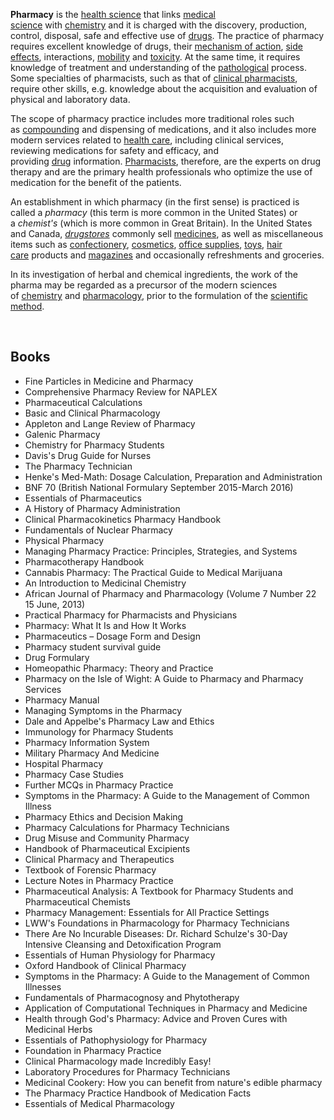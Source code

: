 
<p><strong>Pharmacy</strong>&nbsp;is the&nbsp;<a class="mw-redirect" title="Health science" href="https://en.wikipedia.org/wiki/Health_science">health science</a>&nbsp;that links&nbsp;<a title="Medicine" href="https://en.wikipedia.org/wiki/Medicine">medical science</a>&nbsp;with&nbsp;<a title="Chemistry" href="https://en.wikipedia.org/wiki/Chemistry">chemistry</a>&nbsp;and it is charged with the discovery, production, control, disposal, safe and effective use of&nbsp;<a title="Drug" href="https://en.wikipedia.org/wiki/Drug">drugs</a>. The practice of pharmacy requires excellent knowledge of drugs, their&nbsp;<a title="Mechanism of action" href="https://en.wikipedia.org/wiki/Mechanism_of_action">mechanism of action</a>,&nbsp;<a class="mw-redirect" title="Side effects" href="https://en.wikipedia.org/wiki/Side_effects">side effects</a>, interactions,&nbsp;<a title="Pharmacokinetics" href="https://en.wikipedia.org/wiki/Pharmacokinetics">mobility</a>&nbsp;and&nbsp;<a title="Toxicity" href="https://en.wikipedia.org/wiki/Toxicity">toxicity</a>. At the same time, it requires knowledge of treatment and understanding of the&nbsp;<a title="Pathology" href="https://en.wikipedia.org/wiki/Pathology">pathological</a>&nbsp;process. Some specialties of pharmacists, such as that of&nbsp;<a class="mw-redirect" title="Clinical pharmacist" href="https://en.wikipedia.org/wiki/Clinical_pharmacist">clinical pharmacists</a>, require other skills, e.g. knowledge about the acquisition and evaluation of physical and laboratory data.</p>
<p>The scope of pharmacy practice includes more traditional roles such as&nbsp;<a title="Compounding" href="https://en.wikipedia.org/wiki/Compounding">compounding</a>&nbsp;and dispensing of medications, and it also includes more modern services related to&nbsp;<a title="Health care" href="https://en.wikipedia.org/wiki/Health_care">health care</a>, including clinical services, reviewing medications for safety and efficacy, and providing&nbsp;<a title="Drug" href="https://en.wikipedia.org/wiki/Drug">drug</a>&nbsp;information.&nbsp;<a title="Pharmacist" href="https://en.wikipedia.org/wiki/Pharmacist">Pharmacists</a>, therefore, are the experts on drug therapy and are the primary health professionals who optimize the use of medication for the benefit of the patients.</p>
<p>An establishment in which pharmacy (in the first sense) is practiced is called a&nbsp;<em>pharmacy</em>&nbsp;(this term is more common in the United States) or a&nbsp;<em>chemist's</em>&nbsp;(which is more common in Great Britain). In the United States and Canada,&nbsp;<em><a class="mw-redirect" title="Drugstore" href="https://en.wikipedia.org/wiki/Drugstore">drugstores</a></em>&nbsp;commonly sell&nbsp;<a class="mw-redirect" title="Medicines" href="https://en.wikipedia.org/wiki/Medicines">medicines</a>, as well as miscellaneous items such as&nbsp;<a title="Confectionery" href="https://en.wikipedia.org/wiki/Confectionery">confectionery</a>,&nbsp;<a title="Cosmetics" href="https://en.wikipedia.org/wiki/Cosmetics">cosmetics</a>,&nbsp;<a title="Office supplies" href="https://en.wikipedia.org/wiki/Office_supplies">office supplies</a>,&nbsp;<a title="Toy" href="https://en.wikipedia.org/wiki/Toy">toys</a>,&nbsp;<a title="Hair care" href="https://en.wikipedia.org/wiki/Hair_care">hair care</a>&nbsp;products and&nbsp;<a title="Magazine" href="https://en.wikipedia.org/wiki/Magazine">magazines</a>&nbsp;and occasionally refreshments and groceries.</p>
<p>In its investigation of herbal and chemical ingredients, the work of the pharma may be regarded as a precursor of the modern sciences of&nbsp;<a title="Chemistry" href="https://en.wikipedia.org/wiki/Chemistry">chemistry</a>&nbsp;and&nbsp;<a title="Pharmacology" href="https://en.wikipedia.org/wiki/Pharmacology">pharmacology</a>, prior to the formulation of the&nbsp;<a title="Scientific method" href="https://en.wikipedia.org/wiki/Scientific_method">scientific method</a>.</p>

</br>

<h2>Books </h2>



<ul>

<li><a target="_blank" href="https://github.com/manjunath5496/Pharmacy-Textbooks/blob/master/pcn(1).pdf" style="text-decoration:none;">Fine Particles in Medicine and Pharmacy</a></li>
<li><a target="_blank" href="https://github.com/manjunath5496/Pharmacy-Textbooks/blob/master/pcn(2).pdf" style="text-decoration:none;">Comprehensive Pharmacy Review for NAPLEX</a></li>

<li><a target="_blank" href="https://github.com/manjunath5496/Pharmacy-Textbooks/blob/master/pcn(3).pdf" style="text-decoration:none;">Pharmaceutical Calculations</a></li>

<li><a target="_blank" href="https://github.com/manjunath5496/Pharmacy-Textbooks/blob/master/pcn(4).pdf" style="text-decoration:none;">Basic and Clinical Pharmacology </a></li>

<li><a target="_blank" href="https://github.com/manjunath5496/Pharmacy-Textbooks/blob/master/pcn(5).pdf" style="text-decoration:none;">Appleton and Lange Review of Pharmacy </a></li>

<li><a target="_blank" href="https://github.com/manjunath5496/Pharmacy-Textbooks/blob/master/pcn(6).pdf" style="text-decoration:none;">Galenic Pharmacy</a></li>

<li><a target="_blank" href="https://github.com/manjunath5496/Pharmacy-Textbooks/blob/master/pcn(7).pdf" style="text-decoration:none;">Chemistry for Pharmacy Students </a></li>

<li><a target="_blank" href="https://github.com/manjunath5496/Pharmacy-Textbooks/blob/master/pcn(8).pdf" style="text-decoration:none;">Davis's Drug Guide for Nurses  </a></li>

<li><a target="_blank" href="https://github.com/manjunath5496/Pharmacy-Textbooks/blob/master/pcn(9).pdf" style="text-decoration:none;"> The Pharmacy Technician</a></li>

<li><a target="_blank" href="https://github.com/manjunath5496/Pharmacy-Textbooks/blob/master/pcn(10).pdf" style="text-decoration:none;">Henke's Med-Math: Dosage Calculation, Preparation and Administration</a></li>


<li><a target="_blank" href="https://github.com/manjunath5496/Pharmacy-Textbooks/blob/master/pcn(11).pdf" style="text-decoration:none;">BNF 70 (British National Formulary September 2015-March 2016) </a></li>


<li><a target="_blank" href="https://github.com/manjunath5496/Pharmacy-Textbooks/blob/master/pcn(12).pdf" style="text-decoration:none;">Essentials of Pharmaceutics</a></li>

<li><a target="_blank" href="https://github.com/manjunath5496/Pharmacy-Textbooks/blob/master/pcn(13).pdf" style="text-decoration:none;">A History of Pharmacy Administration </a></li>

<li><a target="_blank" href="https://github.com/manjunath5496/Pharmacy-Textbooks/blob/master/pcn(14).pdf" style="text-decoration:none;">Clinical Pharmacokinetics Pharmacy Handbook </a></li>

<li><a target="_blank" href="https://github.com/manjunath5496/Pharmacy-Textbooks/blob/master/pcn(15).pdf" style="text-decoration:none;">Fundamentals of Nuclear Pharmacy   </a></li>

<li><a target="_blank" href="https://github.com/manjunath5496/Pharmacy-Textbooks/blob/master/pcn(16).pdf" style="text-decoration:none;">Physical Pharmacy  </a></li>


<li><a target="_blank" href="https://github.com/manjunath5496/Pharmacy-Textbooks/blob/master/pcn(17).pdf" style="text-decoration:none;"> Managing Pharmacy Practice: Principles, Strategies, and Systems </a></li>

<li><a target="_blank" href="https://github.com/manjunath5496/Pharmacy-Textbooks/blob/master/pcn(18).pdf" style="text-decoration:none;">Pharmacotherapy Handbook </a></li>

<li><a target="_blank" href="https://github.com/manjunath5496/Pharmacy-Textbooks/blob/master/pcn(19).pdf" style="text-decoration:none;">Cannabis Pharmacy: The Practical Guide to Medical Marijuana</a></li>

<li><a target="_blank" href="https://github.com/manjunath5496/Pharmacy-Textbooks/blob/master/pcn(20).pdf" style="text-decoration:none;">An Introduction to Medicinal Chemistry</a></li>

<li><a target="_blank" href="https://github.com/manjunath5496/Pharmacy-Textbooks/blob/master/pcn(21).pdf" style="text-decoration:none;">African Journal of Pharmacy and Pharmacology (Volume 7 Number 22 15 June, 2013) </a></li>

<li><a target="_blank" href="https://github.com/manjunath5496/Pharmacy-Textbooks/blob/master/pcn(22).pdf" style="text-decoration:none;">Practical Pharmacy for Pharmacists and Physicians</a></li>

<li><a target="_blank" href="https://github.com/manjunath5496/Pharmacy-Textbooks/blob/master/pcn(23).pdf" style="text-decoration:none;">Pharmacy: What It Is and How It Works </a></li>

<li><a target="_blank" href="https://github.com/manjunath5496/Pharmacy-Textbooks/blob/master/pcn(24).pdf" style="text-decoration:none;">Pharmaceutics – Dosage Form and Design </a></li>

<li><a target="_blank" href="https://github.com/manjunath5496/Pharmacy-Textbooks/blob/master/pcn(25).pdf" style="text-decoration:none;">Pharmacy student survival guide</a></li>

<li><a target="_blank" href="https://github.com/manjunath5496/Pharmacy-Textbooks/blob/master/pcn(26).pdf" style="text-decoration:none;">Drug Formulary</a></li>

<li><a target="_blank" href="https://github.com/manjunath5496/Pharmacy-Textbooks/blob/master/pcn(27).pdf" style="text-decoration:none;">Homeopathic Pharmacy: Theory and Practice</a></li>

<li><a target="_blank" href="https://github.com/manjunath5496/Pharmacy-Textbooks/blob/master/pcn(28).pdf" style="text-decoration:none;">Pharmacy on the Isle of Wight: A Guide to Pharmacy and Pharmacy Services</a></li>

<li><a target="_blank" href="https://github.com/manjunath5496/Pharmacy-Textbooks/blob/master/pcn(29).pdf" style="text-decoration:none;">Pharmacy Manual</a></li>

<li><a target="_blank" href="https://github.com/manjunath5496/Pharmacy-Textbooks/blob/master/pcn(30).pdf" style="text-decoration:none;">Managing Symptoms in the Pharmacy</a></li>

<li><a target="_blank" href="https://github.com/manjunath5496/Pharmacy-Textbooks/blob/master/pcn(31).pdf" style="text-decoration:none;">Dale and Appelbe's Pharmacy Law and Ethics  </a></li>


<li><a target="_blank" href="https://github.com/manjunath5496/Pharmacy-Textbooks/blob/master/pcn(32).pdf" style="text-decoration:none;"> Immunology for Pharmacy Students</a></li>

<li><a target="_blank" href="https://github.com/manjunath5496/Pharmacy-Textbooks/blob/master/pcn(33).pdf" style="text-decoration:none;"> Pharmacy Information System</a></li>


<li><a target="_blank" href="https://github.com/manjunath5496/Pharmacy-Textbooks/blob/master/pcn(35).pdf" style="text-decoration:none;">Military Pharmacy And Medicine</a></li>

<li><a target="_blank" href="https://github.com/manjunath5496/Pharmacy-Textbooks/blob/master/pcn(36).pdf" style="text-decoration:none;">Hospital Pharmacy</a></li>

<li><a target="_blank" href="https://github.com/manjunath5496/Pharmacy-Textbooks/blob/master/pcn(37).pdf" style="text-decoration:none;">Pharmacy Case Studies</a></li>


<li><a target="_blank" href="https://github.com/manjunath5496/Pharmacy-Textbooks/blob/master/pcn(40).pdf" style="text-decoration:none;">Further MCQs in Pharmacy Practice </a></li>


<li><a target="_blank" href="https://github.com/manjunath5496/Pharmacy-Textbooks/blob/master/pcn(42).pdf" style="text-decoration:none;">Symptoms in the Pharmacy: A Guide to the Management of Common Illness</a></li>


<li><a target="_blank" href="https://github.com/manjunath5496/Pharmacy-Textbooks/blob/master/pcn(44).pdf" style="text-decoration:none;">Pharmacy Ethics and Decision Making</a></li>

<li><a target="_blank" href="https://github.com/manjunath5496/Pharmacy-Textbooks/blob/master/pcn(45).pdf" style="text-decoration:none;">Pharmacy Calculations for Pharmacy Technicians</a></li>

<li><a target="_blank" href="https://github.com/manjunath5496/Pharmacy-Textbooks/blob/master/pcn(48).pdf" style="text-decoration:none;">Drug Misuse and Community Pharmacy </a></li>


<li><a target="_blank" href="https://github.com/manjunath5496/Pharmacy-Textbooks/blob/master/pcn(49).rar" style="text-decoration:none;">Handbook of Pharmaceutical Excipients </a></li>

<li><a target="_blank" href="https://github.com/manjunath5496/Pharmacy-Textbooks/blob/master/pcn(50).pdf" style="text-decoration:none;">Clinical Pharmacy and Therapeutics</a></li>


<li><a target="_blank" href="https://github.com/manjunath5496/Pharmacy-Textbooks/blob/master/pcn(51).pdf" style="text-decoration:none;">Textbook of Forensic Pharmacy</a></li>

<li><a target="_blank" href="https://github.com/manjunath5496/Pharmacy-Textbooks/blob/master/pcn(52).pdf" style="text-decoration:none;">Lecture Notes in Pharmacy Practice</a></li>

<li><a target="_blank" href="https://github.com/manjunath5496/Pharmacy-Textbooks/blob/master/pcn(53).pdf" style="text-decoration:none;">Pharmaceutical Analysis: A Textbook for Pharmacy Students and Pharmaceutical Chemists </a></li>


<li><a target="_blank" href="https://github.com/manjunath5496/Pharmacy-Textbooks/blob/master/pcn(54).pdf" style="text-decoration:none;">Pharmacy Management: Essentials for All Practice Settings </a></li>


<li><a target="_blank" href="https://github.com/manjunath5496/Pharmacy-Textbooks/blob/master/pcn(55).pdf" style="text-decoration:none;">LWW's Foundations in Pharmacology for Pharmacy Technicians </a></li>


<li><a target="_blank" href="https://github.com/manjunath5496/Pharmacy-Textbooks/blob/master/pcn(34).pdf" style="text-decoration:none;">There Are No Incurable Diseases: Dr. Richard Schulze's 30-Day Intensive Cleansing and Detoxification Program</a></li>

<li><a target="_blank" href="https://github.com/manjunath5496/Pharmacy-Textbooks/blob/master/pcn(38).pdf" style="text-decoration:none;">Essentials of Human Physiology for Pharmacy </a></li>


<li><a target="_blank" href="https://github.com/manjunath5496/Pharmacy-Textbooks/blob/master/pcn(39).pdf" style="text-decoration:none;">Oxford Handbook of Clinical Pharmacy </a></li>


<li><a target="_blank" href="https://github.com/manjunath5496/Pharmacy-Textbooks/blob/master/pcn(41).pdf" style="text-decoration:none;">Symptoms in the Pharmacy: A Guide to the Management of Common Illnesses </a></li>

<li><a target="_blank" href="https://github.com/manjunath5496/Pharmacy-Textbooks/blob/master/pcn(43).pdf" style="text-decoration:none;">Fundamentals of Pharmacognosy and Phytotherapy </a></li>

<li><a target="_blank" href="https://github.com/manjunath5496/Pharmacy-Textbooks/blob/master/pcn(46).pdf" style="text-decoration:none;">Application of Computational Techniques in Pharmacy and Medicine </a></li>

<li><a target="_blank" href="https://github.com/manjunath5496/Pharmacy-Textbooks/blob/master/pcn(47).pdf" style="text-decoration:none;">Health through God's Pharmacy: Advice and Proven Cures with Medicinal Herbs </a></li>

<li><a target="_blank" href="https://github.com/manjunath5496/Pharmacy-Textbooks/blob/master/pcn(56).pdf" style="text-decoration:none;">Essentials of Pathophysiology for Pharmacy</a></li>

<li><a target="_blank" href="https://github.com/manjunath5496/Pharmacy-Textbooks/blob/master/pcn(57).pdf" style="text-decoration:none;">Foundation in Pharmacy Practice</a></li>

<li><a target="_blank" href="https://github.com/manjunath5496/Pharmacy-Textbooks/blob/master/pcn(58).pdf" style="text-decoration:none;">Clinical Pharmacology made Incredibly Easy!</a></li>

<li><a target="_blank" href="https://github.com/manjunath5496/Pharmacy-Textbooks/blob/master/pcn(59).pdf" style="text-decoration:none;">Laboratory Procedures for Pharmacy Technicians </a></li>

<li><a target="_blank" href="https://github.com/manjunath5496/Pharmacy-Textbooks/blob/master/pcn(60).pdf" style="text-decoration:none;">Medicinal Cookery: How you can benefit from nature's edible pharmacy </a></li>

<li><a target="_blank" href="https://github.com/manjunath5496/Pharmacy-Textbooks/blob/master/pcn(61).pdf" style="text-decoration:none;">The Pharmacy Practice Handbook of Medication Facts</a></li>

<li><a target="_blank" href="https://github.com/manjunath5496/Pharmacy-Textbooks/blob/master/pcn(62).pdf" style="text-decoration:none;">Essentials of Medical Pharmacology</a></li>






</ul>
